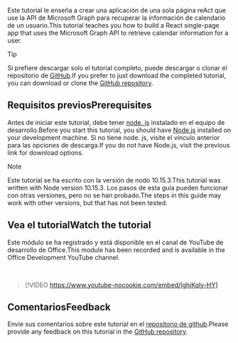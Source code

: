 <!-- markdownlint-disable MD002 MD041 -->

<span data-ttu-id="20d2d-101">Este tutorial le enseña a crear una aplicación de una sola página reAct que use la API de Microsoft Graph para recuperar la información de calendario de un usuario.</span><span class="sxs-lookup"><span data-stu-id="20d2d-101">This tutorial teaches you how to build a React single-page app that uses the Microsoft Graph API to retrieve calendar information for a user.</span></span>

> [!TIP]
> <span data-ttu-id="20d2d-102">Si prefiere descargar solo el tutorial completo, puede descargar o clonar el repositorio de [GitHub](https://github.com/microsoftgraph/msgraph-training-reactspa).</span><span class="sxs-lookup"><span data-stu-id="20d2d-102">If you prefer to just download the completed tutorial, you can download or clone the [GitHub repository](https://github.com/microsoftgraph/msgraph-training-reactspa).</span></span>

## <a name="prerequisites"></a><span data-ttu-id="20d2d-103">Requisitos previos</span><span class="sxs-lookup"><span data-stu-id="20d2d-103">Prerequisites</span></span>

<span data-ttu-id="20d2d-104">Antes de iniciar este tutorial, debe tener [node. js](https://nodejs.org) instalado en el equipo de desarrollo.</span><span class="sxs-lookup"><span data-stu-id="20d2d-104">Before you start this tutorial, you should have [Node.js](https://nodejs.org) installed on your development machine.</span></span> <span data-ttu-id="20d2d-105">Si no tiene node. js, visite el vínculo anterior para las opciones de descarga.</span><span class="sxs-lookup"><span data-stu-id="20d2d-105">If you do not have Node.js, visit the previous link for download options.</span></span>

> [!NOTE]
> <span data-ttu-id="20d2d-106">Este tutorial se ha escrito con la versión de nodo 10.15.3.</span><span class="sxs-lookup"><span data-stu-id="20d2d-106">This tutorial was written with Node version 10.15.3.</span></span> <span data-ttu-id="20d2d-107">Los pasos de esta guía pueden funcionar con otras versiones, pero no se han probado.</span><span class="sxs-lookup"><span data-stu-id="20d2d-107">The steps in this guide may work with other versions, but that has not been tested.</span></span>

## <a name="watch-the-tutorial"></a><span data-ttu-id="20d2d-108">Vea el tutorial</span><span class="sxs-lookup"><span data-stu-id="20d2d-108">Watch the tutorial</span></span>

<span data-ttu-id="20d2d-109">Este módulo se ha registrado y está disponible en el canal de YouTube de desarrollo de Office.</span><span class="sxs-lookup"><span data-stu-id="20d2d-109">This module has been recorded and is available in the Office Development YouTube channel.</span></span>

<!-- markdownlint-disable MD033 MD034 -->
<br/>

> [!VIDEO https://www.youtube-nocookie.com/embed/IghiKqly-HY]
<!-- markdownlint-enable MD033 MD034 -->

## <a name="feedback"></a><span data-ttu-id="20d2d-110">Comentarios</span><span class="sxs-lookup"><span data-stu-id="20d2d-110">Feedback</span></span>

<span data-ttu-id="20d2d-111">Envíe sus comentarios sobre este tutorial en el [repositorio de github](https://github.com/microsoftgraph/msgraph-training-reactspa).</span><span class="sxs-lookup"><span data-stu-id="20d2d-111">Please provide any feedback on this tutorial in the [GitHub repository](https://github.com/microsoftgraph/msgraph-training-reactspa).</span></span>
